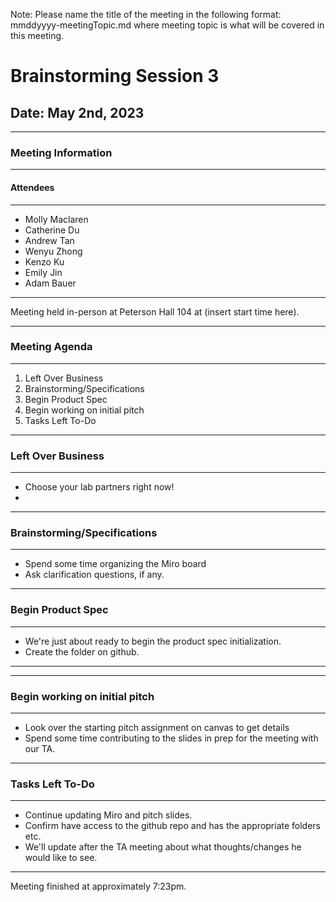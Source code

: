 Note: Please name the title of the meeting in the following format: mmddyyyy-meetingTopic.md 
where meeting topic is what will be covered in this meeting.


# Brainstorming Session 3 
## Date: May 2nd, 2023
___
### Meeting Information
____
#### Attendees
___
- Molly Maclaren
- Catherine Du
- Andrew Tan
- Wenyu Zhong
- Kenzo Ku
- Emily Jin
- Adam Bauer

___
Meeting held in-person at Peterson Hall 104 at (insert start time here). 
___
### Meeting Agenda
___
1) Left Over Business
2) Brainstorming/Specifications
3) Begin Product Spec
4) Begin working on initial pitch
5) Tasks Left To-Do
____
### Left Over Business
____

- Choose your lab partners right now!
- 
____
### Brainstorming/Specifications
___

- Spend some time organizing the Miro board
- Ask clarification questions, if any. 

____
### Begin Product Spec 
____

- We're just about ready to begin the product spec initialization.
- Create the folder on github.
____

____
### Begin working on initial pitch
___

- Look over the starting pitch assignment on canvas to get details
- Spend some time contributing to the slides in prep for the meeting with our TA. 

____
### Tasks Left To-Do
____

- Continue updating Miro and pitch slides. 
- Confirm have access to the github repo and has the appropriate folders etc.
- We'll update after the TA meeting about what thoughts/changes he would like to see.  



---
Meeting finished at approximately 7:23pm. 
